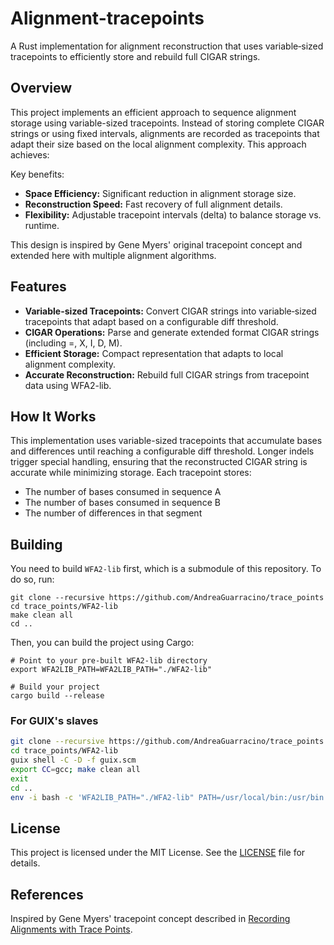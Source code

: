 # Alignment-tracepoints

A Rust implementation for alignment reconstruction that uses variable‐sized tracepoints to efficiently store and rebuild full CIGAR strings.

## Overview
This project implements an efficient approach to sequence alignment storage using variable-sized tracepoints. Instead of storing complete CIGAR strings or using fixed intervals, alignments are recorded as tracepoints that adapt their size based on the local alignment complexity. This approach achieves:

Key benefits:
 - **Space Efficiency:** Significant reduction in alignment storage size.
 - **Reconstruction Speed:** Fast recovery of full alignment details.
 - **Flexibility:** Adjustable tracepoint intervals (delta) to balance storage vs. runtime.

This design is inspired by Gene Myers' original tracepoint concept and extended here with multiple alignment algorithms.

## Features

- **Variable-sized Tracepoints:** Convert CIGAR strings into variable‐sized tracepoints that adapt based on a configurable diff threshold.
- **CIGAR Operations:** Parse and generate extended format CIGAR strings (including =, X, I, D, M).
- **Efficient Storage:** Compact representation that adapts to local alignment complexity.
- **Accurate Reconstruction:** Rebuild full CIGAR strings from tracepoint data using WFA2-lib.

## How It Works
This implementation uses variable-sized tracepoints that accumulate bases and differences until reaching a configurable diff threshold. Longer indels trigger special handling, ensuring that the reconstructed CIGAR string is accurate while minimizing storage. Each tracepoint stores:

- The number of bases consumed in sequence A
- The number of bases consumed in sequence B  
- The number of differences in that segment

## Building

You need to build `WFA2-lib` first, which is a submodule of this repository. To do so, run:

```shell
git clone --recursive https://github.com/AndreaGuarracino/trace_points
cd trace_points/WFA2-lib
make clean all
cd ..
```

Then, you can build the project using Cargo:

```shell
# Point to your pre-built WFA2-lib directory
export WFA2LIB_PATH=WFA2LIB_PATH="./WFA2-lib"

# Build your project
cargo build --release
```

### For GUIX's slaves

```bash
git clone --recursive https://github.com/AndreaGuarracino/trace_points
cd trace_points/WFA2-lib
guix shell -C -D -f guix.scm
export CC=gcc; make clean all
exit
cd ..
env -i bash -c 'WFA2LIB_PATH="./WFA2-lib" PATH=/usr/local/bin:/usr/bin:/bin ~/.cargo/bin/cargo build --release'
```

## License

This project is licensed under the MIT License. See the [LICENSE](LICENSE) file for details.

## References
Inspired by Gene Myers' tracepoint concept described in [Recording Alignments with Trace Points](https://dazzlerblog.wordpress.com/2015/11/05/trace-points/).
